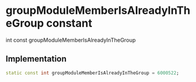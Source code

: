 


# groupModuleMemberIsAlreadyInTheGroup constant







int const groupModuleMemberIsAlreadyInTheGroup
  







## Implementation

```dart
static const int groupModuleMemberIsAlreadyInTheGroup = 6000522;
```







